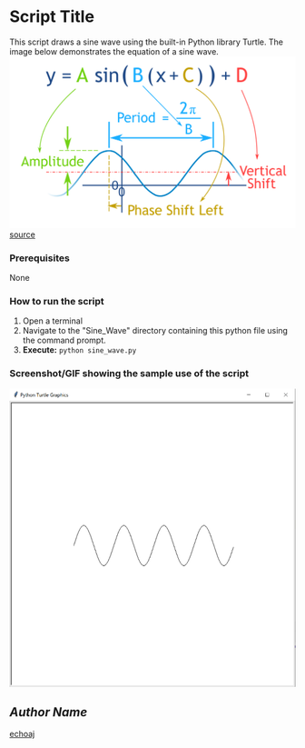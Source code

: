# Script Title
This script draws a sine wave using the built-in Python library Turtle.
The image below demonstrates the equation of a sine wave.
![Screenshot of the sine wave equation](equation.png)
[source](https://www.mathsisfun.com/algebra/amplitude-period-frequency-phase-shift.html)

### Prerequisites
None

### How to run the script
1) Open a terminal
2) Navigate to the "Sine_Wave" directory containing this python file using the command prompt.
3) **Execute:** `python sine_wave.py`

### Screenshot/GIF showing the sample use of the script
![Screenshot of the sine_wave.py file](screenshot.png)


## *Author Name*
[echoaj](https://github.com/echoaj)

